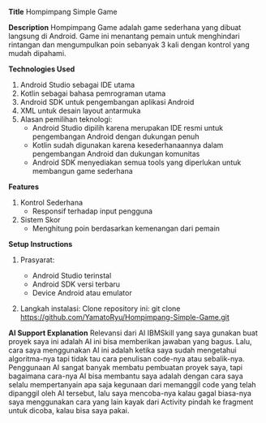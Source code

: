 **Title**
Hompimpang Simple Game

**Description**
 Hompimpang Game adalah game sederhana yang dibuat langsung di Android. Game ini menantang pemain untuk 
menghindari rintangan dan mengumpulkan poin sebanyak 3 kali dengan kontrol yang mudah dipahami.

**Technologies Used**
1. Android Studio sebagai IDE utama
2. Kotlin sebagai bahasa pemrograman utama
3. Android SDK untuk pengembangan aplikasi Android
4. XML untuk desain layout antarmuka
5. Alasan pemilihan teknologi:
    - Android Studio dipilih karena merupakan IDE resmi untuk pengembangan Android dengan dukungan penuh
    - Kotlin sudah digunakan karena kesederhanaannya dalam pengembangan Android dan dukungan komunitas
    - Android SDK menyediakan semua tools yang diperlukan untuk membangun game sederhana

**Features**
1. Kontrol Sederhana
   - Responsif terhadap input pengguna
2. Sistem Skor
   - Menghitung poin berdasarkan kemenangan dari pemain

**Setup Instructions**
1. Prasyarat:
    - Android Studio terinstal
    - Android SDK versi terbaru
    - Device Android atau emulator

2. Langkah instalasi:
   Clone repository ini: git clone https://github.com/YamatoRyu/Hompimpang-Simple-Game.git

**AI Support Explanation**
Relevansi dari AI IBMSkill yang saya gunakan buat proyek saya ini adalah AI ini bisa memberikan jawaban yang bagus.
Lalu, cara saya menggunakan AI ini adalah ketika saya sudah mengetahui algoritma-nya tapi tidak tau cara penulisan
code-nya atau sebalik-nya. Penggunaan AI sangat banyak membatu pembuatan proyek saya, tapi bagaimana cara-nya AI
bisa membantu saya adalah dengan cara saya selalu mempertanyain apa saja kegunaan dari memanggil code yang telah
dipanggil oleh AI tersebut, lalu saya mencoba-nya kalau gagal biasa-nya saya menggunakan cara yang lain kayak
dari Activity pindah ke fragment untuk dicoba, kalau bisa saya pakai.